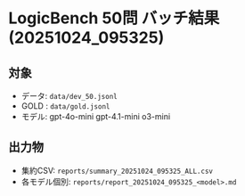 # LogicBench 50問 バッチ結果 (20251024_095325)

## 対象
- データ: `data/dev_50.jsonl`
- GOLD : `data/gold.jsonl`
- モデル: gpt-4o-mini gpt-4.1-mini o3-mini

## 出力物
- 集約CSV: `reports/summary_20251024_095325_ALL.csv`
- 各モデル個別: `reports/report_20251024_095325_<model>.md`
